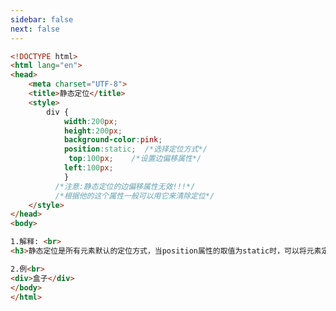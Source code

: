 ```yaml
---
sidebar: false
next: false
---
```

<BlogInfo/>






```html
<!DOCTYPE html>
<html lang="en">
<head>
    <meta charset="UTF-8">
    <title>静态定位</title>
    <style>
        div {
            width:200px;
            height:200px;
            background-color:pink;
            position:static;  /*选择定位方式*/
             top:100px;    /*设置边偏移属性*/
            left:100px;
            }
          /*注意:静态定位的边偏移属性无效!!!*/
          /*根据他的这个属性一般可以用它来清除定位*/
    </style>
</head>
<body>

1.解释: <br>
<h3>静态定位是所有元素默认的定位方式，当position属性的取值为static时，可以将元素定位于静态位置</h3>

2.例<br>
<div>盒子</div>
</body>
</html>
```






<ActionBox />
        
<style>#top-box {margin-top:0.5rem!important;}</style>